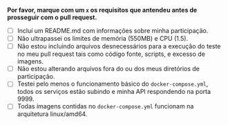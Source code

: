 **Por favor, marque com um `x` os requisitos que antendeu antes de prosseguir com o pull request.**

- [ ] Incluí um README.md com informações sobre minha participação.
- [ ] Não ultrapassei os limites de memória (550MB) e CPU (1.5).
- [ ] Não estou incluindo arquivos desnecessários para a execução do teste no meu pull request tais como código fonte, scripts, e excesso de imagens.
- [ ] Não estou alterando arquivos fora do ou dos meus diretórios de participação.
- [ ] Testei pelo menos o funcionamento básico do `docker-compose.yml`, todos os serviços estão subindo e minha API respondendo na porta 9999.
- [ ] Todas imagens contidas no `docker-compose.yml` funcionam na arquitetura linux/amd64.

